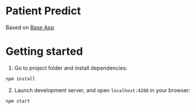 # Patient Predict

Based on [Base App](https://github.com/juliangruendner/mlService_baseapp)

# Getting started

1. Go to project folder and install dependencies:
 ```bash
 npm install
 ```
 
2. Launch development server, and open `localhost:4200` in your browser:
 ```bash
 npm start
 ```
